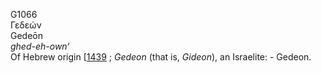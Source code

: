 <body>
  <p>G1066<br>  Γεδεών  <br> Gedeōn  <br><i>ghed-eh-own‘ </i><br>Of Hebrew origin [<a href="h1439.htm">1439</a> ; <i>Gedeon</i> (that is, <i>Gideon</i>), an Israelite: - Gedeon.<br></p>
 </body>